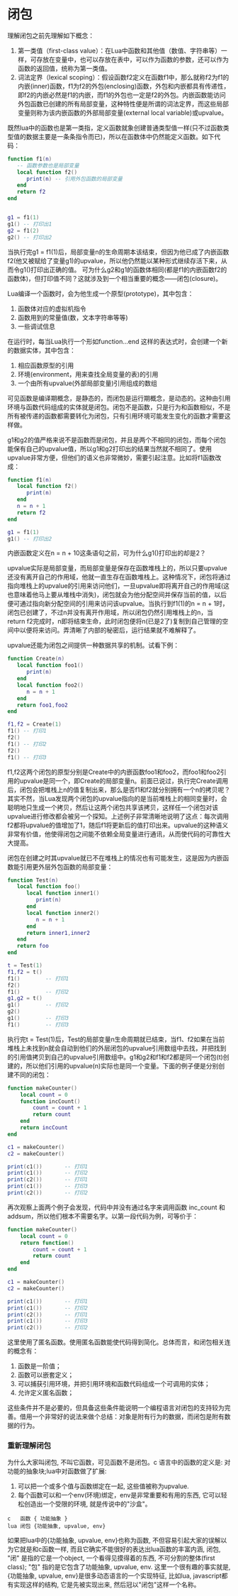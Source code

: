 闭包
===

理解闭包之前先理解如下概念：

1. 第一类值（first-class value）：在Lua中函数和其他值（数值、字符串等）一样，可存放在变量中，也可以存放在表中，可以作为函数的参数，还可以作为函数的返回值，统称为第一类值。
2. 词法定界（lexical scoping）：假设函数f2定义在函数f1中，那么就称f2为f1的内嵌(inner)函数，f1为f2的外包(enclosing)函数，外包和内嵌都具有传递性，即f2的内嵌必然是f1的内嵌，而f1的外包也一定是f2的外包。内嵌函数能访问外包函数已创建的所有局部变量，这种特性便是所谓的词法定界，而这些局部变量则称为该内嵌函数的外部局部变量(external local variable)或upvalue。

既然lua中的函数也是第一类指，定义函数就象创建普通类型值一样(只不过函数类型值的数据主要是一条条指令而已)，所以在函数体中仍然能定义函数。如下代码：

```lua
function f1(n)
   -- 函数参数也是局部变量
   local function f2()
      print(n) -- 引用外包函数的局部变量
   end
   return f2
end


g1 = f1(1)
g1() -- 打印出1
g2 = f1(2)
g2() -- 打印出2
```

当执行完g1 = f1(1)后，局部变量n的生命周期本该结束，但因为他已成了内嵌函数f2(他又被赋给了变量g1)的upvalue，所以他仍然能以某种形式继续存活下来，从而令g1()打印出正确的值。
可为什么g2和g1的函数体相同(都是f1的内嵌函数f2的函数体)，但打印值不同？这就涉及到一个相当重要的概念——闭包(closure)。

Lua编译一个函数时，会为他生成一个原型(prototype)，其中包含：

1. 函数体对应的虚拟机指令
2. 函数用到的常量值(数，文本字符串等等)
3. 一些调试信息

在运行时，每当Lua执行一个形如function...end 这样的表达式时，会创建一个新的数据实体，其中包含：

1. 相应函数原型的引用
2. 环境(environment，用来查找全局变量的表)的引用
3. 一个由所有upvalue(外部局部变量)引用组成的数组

可见函数是编译期概念，是静态的，而闭包是运行期概念，是动态的。这种由引用环境与函数代码组成的实体就是闭包。闭包不是函数，只是行为和函数相似，不是所有被传递的函数都需要转化为闭包，只有引用环境可能发生变化的函数才需要这样做。

g1和g2的值严格来说不是函数而是闭包，并且是两个不相同的闭包，而每个闭包能保有自己的upvalue值，所以g1和g2打印出的结果当然就不相同了。使用upvalue非常方便，但他们的语义也非常微妙，需要引起注意。比如将f1函数改成：

```lua
function f1(n)
   local function f2()
      print(n)
   end
   n = n + 1
   return f2
end

g1 = f1(1)
g1() -- 打印出2
```

内嵌函数定义在n = n + 10这条语句之前，可为什么g1()打印出的却是2？

upvalue实际是局部变量，而局部变量是保存在函数堆栈上的，所以只要upvalue还没有离开自己的作用域，他就一直生存在函数堆栈上。这种情况下，闭包将通过指向堆栈上的upvalue的引用来访问他们，一旦upvalue即将离开自己的作用域(这也意味着他马上要从堆栈中消失)，闭包就会为他分配空间并保存当前的值，以后便可通过指向新分配空间的引用来访问该upvalue。当执行到f1(1)的n = n + 1时，闭包已创建了，不过n并没有离开作用域，所以闭包仍然引用堆栈上的n，当return f2完成时，n即将结束生命，此时闭包便将n(已是2了)复制到自己管理的空间中以便将来访问。弄清晰了内部的秘密后，运行结果就不难解释了。

upvalue还能为闭包之间提供一种数据共享的机制。试看下例：

```lua
function Create(n)
   local function foo1()
      print(n)
   end
   local function foo2()
      n = n + 1
   end
   return foo1,foo2
end

f1,f2 = Create(1)
f1() -- 打印1
f2()
f1() -- 打印2
f2()
f1() -- 打印3
```

f1,f2这两个闭包的原型分别是Create中的内嵌函数foo1和foo2，而foo1和foo2引用的upvalue是同一个，即Create的局部变量n。前面已说过，执行完Create调用后，闭包会把堆栈上n的值复制出来，那么是否f1和f2就分别拥有一个n的拷贝呢？其实不然，当Lua发现两个闭包的upvalue指向的是当前堆栈上的相同变量时，会聪明地只生成一个拷贝，然后让这两个闭包共享该拷贝，这样任一个闭包对该upvalue进行修改都会被另一个探知。上述例子非常清晰地说明了这点：每次调用f2都将upvalue的值增加了1，随后f1将更新后的值打印出来。upvalue的这种语义非常有价值，他使得闭包之间能不依赖全局变量进行通讯，从而使代码的可靠性大大提高。

闭包在创建之时其upvalue就已不在堆栈上的情况也有可能发生，这是因为内嵌函数能引用更外层外包函数的局部变量：

```lua
function Test(n)
   local function foo()
      local function inner1()
         print(n)
      end
      local function inner2()
         n = n + 1
      end
      return inner1,inner2
   end
   return foo
end

t = Test(1)
f1,f2 = t()
f1()        -- 打印1
f2()
f1()        -- 打印2
g1,g2 = t()
g1()        -- 打印2
g2()
g1()        -- 打印3
f1()        -- 打印3
```

执行完t = Test(1)后，Test的局部变量n生命周期就已结束，当f1、f2如果在当前堆栈上未找到n就会自动到他们的外层闭包的upvalue引用数组中去找，并把找到的引用值拷贝到自己的upvalue引用数组中。g1和g2和f1和f2都是同一个闭包(t)创建的，所以他们引用的upvalue(n)实际也是同一个变量。下面的例子便是分别创建不同的闭包：

```lua
function makeCounter()
    local count = 0
    function incCount()
        count = count + 1
        return count
    end
    return incCount
end

c1 = makeCounter()
c2 = makeCounter()

print(c1())       -- 打印1
print(c1())       -- 打印2
print(c2())       -- 打印1
print(c1())       -- 打印3
print(c2())       -- 打印2
```

再次观察上面两个例子会发现，代码中并没有通过名字来调用函数 inc_count 和 addsum，所以他们根本不需要名字。以第一段代码为例，可等价于：

```lua
function makeCounter()
    local count = 0
    return function()
        count = count + 1
        return count
    end
end

c1 = makeCounter()
c2 = makeCounter()

print(c1())       -- 打印1
print(c1())       -- 打印2
print(c2())       -- 打印1
print(c1())       -- 打印3
print(c2())       -- 打印2
```

这里使用了匿名函数。使用匿名函数能使代码得到简化。总体而言，和闭包相关连的概念有：

1. 函数是一阶值；
2. 函数可以嵌套定义；
3. 可以捕获引用环境，并把引用环境和函数代码组成一个可调用的实体；
4. 允许定义匿名函数；

这些条件并不是必要的，但具备这些条件能说明一个编程语言对闭包的支持较为完善。借用一个非常好的说法来做个总结：对象是附有行为的数据，而闭包是附有数据的行为。

### 重新理解闭包

为什么大家叫闭包, 不叫它函数，可见函数不是闭包。c 语言中的函数的定义是: 对功能的抽象块;lua中对函数做了扩展:

1. 可以把一个或多个值与函数绑定在一起, 这些值被称为upvalue.
2. 每个函数可以和一个env(环境)绑定，env是非常重要和有用的东西, 它可以轻松创造出一个受限的环境, 就是传说中的"沙盒"。

```
c   函数 { 功能抽象 }
lua 闭包 {功能抽象, upvalue, env}
```

如果把lua中的{功能抽象, upvalue, env}也称为函数, 不但容易引起大家的误解以为它就是和c函数一样, 而且它确实不能很好的表达出lua函数的丰富内涵, 闭包, "闭" 是指的它是一个object, 一个看得见摸得着的东西, 不可分割的整体(first class); "包" 指的是它包含了功能抽象, upvalue, env. 这里一个很有趣的事实就是, {功能抽象, upvalue, env}是很多动态语言的一个实现特征, 比如lua, javascript都有实现这样的结构, 它是先被实现出来, 然后冠以"闭包"这样一个名称。
